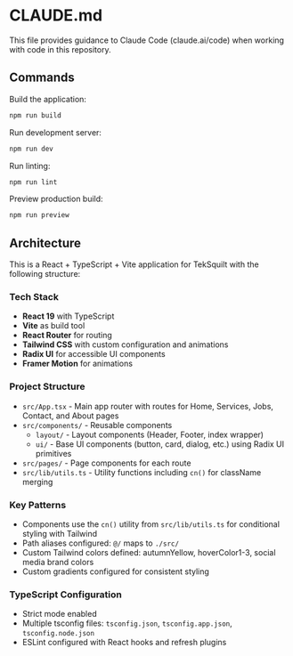 # CLAUDE.md

This file provides guidance to Claude Code (claude.ai/code) when working with code in this repository.

## Commands

Build the application:
```bash
npm run build
```

Run development server:
```bash
npm run dev
```

Run linting:
```bash
npm run lint
```

Preview production build:
```bash
npm run preview
```

## Architecture

This is a React + TypeScript + Vite application for TekSquilt with the following structure:

### Tech Stack
- **React 19** with TypeScript
- **Vite** as build tool
- **React Router** for routing
- **Tailwind CSS** with custom configuration and animations
- **Radix UI** for accessible UI components
- **Framer Motion** for animations

### Project Structure
- `src/App.tsx` - Main app router with routes for Home, Services, Jobs, Contact, and About pages
- `src/components/` - Reusable components
  - `layout/` - Layout components (Header, Footer, index wrapper)
  - `ui/` - Base UI components (button, card, dialog, etc.) using Radix UI primitives
- `src/pages/` - Page components for each route
- `src/lib/utils.ts` - Utility functions including `cn()` for className merging

### Key Patterns
- Components use the `cn()` utility from `src/lib/utils.ts` for conditional styling with Tailwind
- Path aliases configured: `@/` maps to `./src/`
- Custom Tailwind colors defined: autumnYellow, hoverColor1-3, social media brand colors
- Custom gradients configured for consistent styling

### TypeScript Configuration
- Strict mode enabled
- Multiple tsconfig files: `tsconfig.json`, `tsconfig.app.json`, `tsconfig.node.json`
- ESLint configured with React hooks and refresh plugins